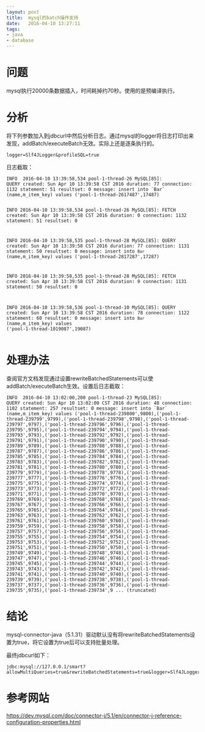 ```yaml
---
layout: post
title:  mysql的batch操作支持
date:   2016-04-10 13:27:11
tags:
- java
- database
---
```


<h1>问题</h1>
<p>mysql执行20000条数据插入，时间耗掉约70秒。使用的是预编译执行。

</p>
<h1>分析</h1>
<p>将下列参数加入到jdbcurl中然后分析日志。通过mysql的logger将日志打印出来发现，addBatch/executeBatch无效。实际上还是逐条执行的。
</p>
<pre><code>logger=Slf4JLogger&amp;profileSQL=true</code></pre>
<p>日志截取：
</p>
<pre><code>INFO  2016-04-10 13:39:58,534 pool-1-thread-26 MySQL[85]:
QUERY created: Sun Apr 10 13:39:58 CST 2016 duration: 77 connection: 1132 statement: 51 resultset: 0 message: insert into `Bar` (name,m_item_key) values ('pool-1-thread-2617487',17487)

INFO  2016-04-10 13:39:58,534 pool-1-thread-26 MySQL[85]:
FETCH created: Sun Apr 10 13:39:58 CST 2016 duration: 0 connection: 1132 statement: 51 resultset: 0

INFO  2016-04-10 13:39:58,535 pool-1-thread-28 MySQL[85]:
QUERY created: Sun Apr 10 13:39:58 CST 2016 duration: 77 connection: 1131 statement: 50 resultset: 0 message: insert into `Bar` (name,m_item_key) values ('pool-1-thread-2817287',17287)

INFO  2016-04-10 13:39:58,535 pool-1-thread-28 MySQL[85]:
FETCH created: Sun Apr 10 13:39:58 CST 2016 duration: 0 connection: 1131 statement: 50 resultset: 0

INFO  2016-04-10 13:39:58,536 pool-1-thread-10 MySQL[85]:
QUERY created: Sun Apr 10 13:39:58 CST 2016 duration: 78 connection: 1122 statement: 60 resultset: 0 message: insert into `Bar` (name,m_item_key) values ('pool-1-thread-1019087',19087)</code></pre>
<h1>处理办法</h1>
<p>查阅官方文档发现通过设置rewriteBatchedStatements可以使addBatch/executeBatch生效。设置后日志截取：
</p>
<pre><code>INFO  2016-04-10 13:02:00,200 pool-1-thread-23 MySQL[85]:
QUERY created: Sun Apr 10 13:02:00 CST 2016 duration: 48 connection: 1102 statement: 257 resultset: 0 message: insert into `Bar` (name,m_item_key) values ('pool-1-thread-239800',9800),('pool-1-thread-239799',9799),('pool-1-thread-239798',9798),('pool-1-thread-239797',9797),('pool-1-thread-239796',9796),('pool-1-thread-239795',9795),('pool-1-thread-239794',9794),('pool-1-thread-239793',9793),('pool-1-thread-239792',9792),('pool-1-thread-239791',9791),('pool-1-thread-239790',9790),('pool-1-thread-239789',9789),('pool-1-thread-239788',9788),('pool-1-thread-239787',9787),('pool-1-thread-239786',9786),('pool-1-thread-239785',9785),('pool-1-thread-239784',9784),('pool-1-thread-239783',9783),('pool-1-thread-239782',9782),('pool-1-thread-239781',9781),('pool-1-thread-239780',9780),('pool-1-thread-239779',9779),('pool-1-thread-239778',9778),('pool-1-thread-239777',9777),('pool-1-thread-239776',9776),('pool-1-thread-239775',9775),('pool-1-thread-239774',9774),('pool-1-thread-239773',9773),('pool-1-thread-239772',9772),('pool-1-thread-239771',9771),('pool-1-thread-239770',9770),('pool-1-thread-239769',9769),('pool-1-thread-239768',9768),('pool-1-thread-239767',9767),('pool-1-thread-239766',9766),('pool-1-thread-239765',9765),('pool-1-thread-239764',9764),('pool-1-thread-239763',9763),('pool-1-thread-239762',9762),('pool-1-thread-239761',9761),('pool-1-thread-239760',9760),('pool-1-thread-239759',9759),('pool-1-thread-239758',9758),('pool-1-thread-239757',9757),('pool-1-thread-239756',9756),('pool-1-thread-239755',9755),('pool-1-thread-239754',9754),('pool-1-thread-239753',9753),('pool-1-thread-239752',9752),('pool-1-thread-239751',9751),('pool-1-thread-239750',9750),('pool-1-thread-239749',9749),('pool-1-thread-239748',9748),('pool-1-thread-239747',9747),('pool-1-thread-239746',9746),('pool-1-thread-239745',9745),('pool-1-thread-239744',9744),('pool-1-thread-239743',9743),('pool-1-thread-239742',9742),('pool-1-thread-239741',9741),('pool-1-thread-239740',9740),('pool-1-thread-239739',9739),('pool-1-thread-239738',9738),('pool-1-thread-239737',9737),('pool-1-thread-239736',9736),('pool-1-thread-239735',9735),('pool-1-thread-239734',9 ... (truncated)</code></pre>
<h1>结论</h1>
<p>mysql-connector-java（5.1.31）驱动默认没有将rewriteBatchedStatements设置为true，将它设置为true后可以支持批量处理。

</p>
<p>最终jdbcurl如下：
</p>
<pre><code>jdbc:mysql://127.0.0.1/smart?allowMultiQueries=true&amp;rewriteBatchedStatements=true&amp;logger=Slf4JLogger&amp;profileSQL=true</code></pre>
<h1>参考网站</h1>
<p><a href="https://dev.mysql.com/doc/connector-j/5.1/en/connector-j-reference-configuration-properties.html">https://dev.mysql.com/doc/connector-j/5.1/en/connector-j-reference-configuration-properties.html</a></p>
